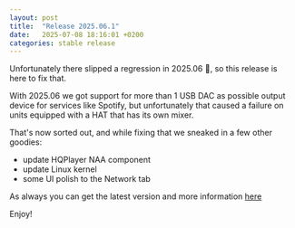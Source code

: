 ```yaml
---
layout: post
title:  "Release 2025.06.1"
date:   2025-07-08 18:16:01 +0200
categories: stable release
---
```


Unfortunately there slipped a regression in 2025.06 :grimacing:, so this release is here to fix that.

With 2025.06 we got support for more than 1 USB DAC as possible output device for services like Spotify, but unfortunately that caused a failure on units equipped with a HAT that has its own mixer.

That's now sorted out, and while fixing that we sneaked in a few other goodies:

* update HQPlayer NAA component
* update Linux kernel
* some UI polish to the Network tab

As always you can get the latest version and more information [here](https://github.com/RoPieee/RoPieee/blob/main/docs/CHANGELOG.md)

Enjoy!
